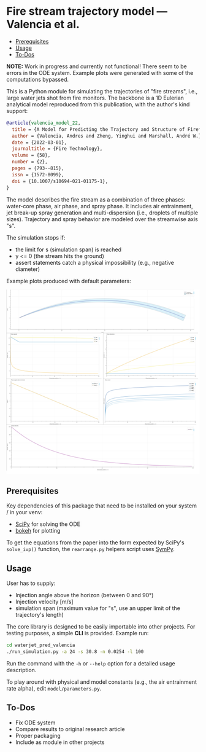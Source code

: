# Fire stream trajectory model — Valencia et al.

* [Prerequisites](#prerequisites)
* [Usage](#usage)
* [To-Dos](#to-dos)

**NOTE:** Work in progress and currently not functional!
There seem to be errors in the ODE system. Example plots were generated with some of the computations bypassed.

This is a Python module for simulating the trajectories of "fire streams", i.e.,
large water jets shot from fire monitors. The backbone is a 1D Eulerian analytical
model reproduced from this publication, with the author's kind support:

```bibtex
@article{valencia_model_22,
  title = {A Model for Predicting the Trajectory and Structure of Firefighting Hose Streams},
  author = {Valencia, Andres and Zheng, Yinghui and Marshall, André W.},
  date = {2022-03-01},
  journaltitle = {Fire Technology},
  volume = {58},
  number = {2},
  pages = {793--815},
  issn = {1572-8099},
  doi = {10.1007/s10694-021-01175-1},
}
```

The model describes the fire stream as a combination of three phases: water-core phase,
air phase, and spray phase. It includes air entrainment, jet break-up spray generation
and multi-dispersion (i.e., droplets of multiple sizes).
Trajectory and spray behavior are modeled over the streamwise axis "s".

The simulation stops if:
* the limit for s (simulation span) is reached
* y <= 0 (the stream hits the ground)
* assert statements catch a physical impossibility (e.g., negative diameter)

Example plots produced with default parameters:

![Example plots](doc/example_plots.png)

## Prerequisites

Key dependencies of this package that need to be installed on your system / in your venv:

* [SciPy](https://www.scipy.org) for solving the ODE
* [bokeh](https://www.bokeh.org) for plotting

To get the equations from the paper into the form expected by SciPy's `solve_ivp()` function, the `rearrange.py` helpers script uses [SymPy](https://www.sympy.org).

## Usage

User has to supply:
- Injection angle above the horizon (between 0 and 90°)
- Injection velocity [m/s]
- simulation span (maximum value for "s", use an upper limit of the trajectory's length)

The core library is designed to be easily importable into other projects.
For testing purposes, a simple **CLI** is provided. Example run:

```bash
cd waterjet_pred_valencia
./run_simulation.py -a 24 -s 30.8 -n 0.0254 -l 100
``` 

Run the command with the `-h` or `--help` option for a detailed usage description.

To play around with physical and model constants (e.g., the air entrainment rate alpha),
edit `model/parameters.py`.

## To-Dos

* Fix ODE system
* Compare results to original research article
* Proper packaging
* Include as module in other projects
